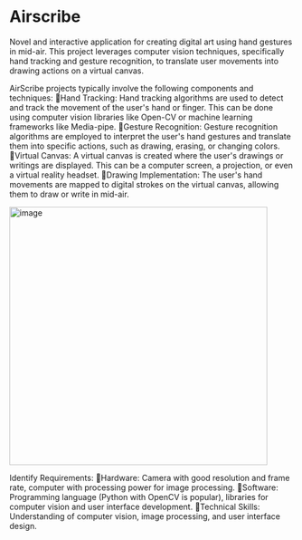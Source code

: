 # Airscribe
Novel and interactive application for creating digital art using hand gestures in mid-air. This project leverages computer vision techniques, specifically hand tracking and gesture recognition, to translate user movements into drawing actions on a virtual canvas.

AirScribe projects typically involve the following components and techniques:
Hand Tracking: Hand tracking algorithms are used to detect and track the movement of the user's hand or finger. This can be done using computer vision libraries like Open-CV or machine learning frameworks like Media-pipe.
Gesture Recognition: Gesture recognition algorithms are employed to interpret the user's hand gestures and translate them into specific actions, such as drawing, erasing, or changing colors.
Virtual Canvas: A virtual canvas is created where the user's drawings or writings are displayed. This can be a computer screen, a projection, or even a virtual reality headset.
Drawing Implementation: The user's hand movements are mapped to digital strokes on the virtual canvas, allowing them to draw or write in mid-air.

<img width="456" alt="image" src="https://github.com/Banti133/Airscribe/assets/134291468/50dc27e6-6337-46bc-b968-79d7620b5e8c">

Identify Requirements:
Hardware: Camera with good resolution and frame rate, computer with processing power for image processing.
Software: Programming language (Python with OpenCV is popular), libraries for computer vision and user interface development.
Technical Skills: Understanding of computer vision, image processing, and user interface design.
